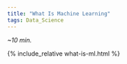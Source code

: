 ```yaml
---
title: "What Is Machine Learning"   
tags: Data_Science
---
```


*~10 min.*

{% include_relative what-is-ml.html %}

